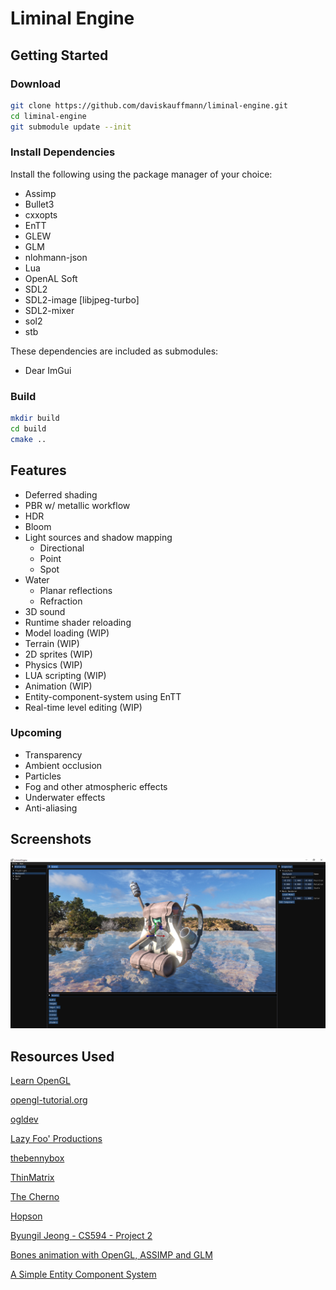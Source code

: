 # Liminal Engine

## Getting Started

### Download

```sh
git clone https://github.com/daviskauffmann/liminal-engine.git
cd liminal-engine
git submodule update --init
```

### Install Dependencies

Install the following using the package manager of your choice:

- Assimp
- Bullet3
- cxxopts
- EnTT
- GLEW
- GLM
- nlohmann-json
- Lua
- OpenAL Soft
- SDL2
- SDL2-image [libjpeg-turbo]
- SDL2-mixer
- sol2
- stb

These dependencies are included as submodules:

- Dear ImGui

### Build

```sh
mkdir build
cd build
cmake ..
```

## Features

- Deferred shading
- PBR w/ metallic workflow
- HDR
- Bloom
- Light sources and shadow mapping
  - Directional
  - Point
  - Spot
- Water
  - Planar reflections
  - Refraction
- 3D sound
- Runtime shader reloading
- Model loading (WIP)
- Terrain (WIP)
- 2D sprites (WIP)
- Physics (WIP)
- LUA scripting (WIP)
- Animation (WIP)
- Entity-component-system using EnTT
- Real-time level editing (WIP)

### Upcoming

- Transparency
- Ambient occlusion
- Particles
- Fog and other atmospheric effects
- Underwater effects
- Anti-aliasing

## Screenshots

![Backpack](screenshots/backpack.png)

## Resources Used

[Learn OpenGL](https://learnopengl.com)

[opengl-tutorial.org](http://www.opengl-tutorial.org)

[ogldev](http://ogldev.atspace.co.uk)

[Lazy Foo' Productions](https://lazyfoo.net)

[thebennybox](https://www.youtube.com/user/thebennybox)

[ThinMatrix](https://www.youtube.com/user/ThinMatrix)

[The Cherno](https://www.youtube.com/user/TheChernoProject)

[Hopson](https://www.youtube.com/channel/UCeQhZOvNKSBRU0Mdg7V44wA)

[Byungil Jeong - CS594 - Project 2](https://www.evl.uic.edu/bijeong/cs594/proj2)

[Bones animation with OpenGL, ASSIMP and GLM](http://www.xphere.me/2019/05/bones-animation-with-openglassimpglm/)

[A Simple Entity Component System](https://austinmorlan.com/posts/entity_component_system/)
